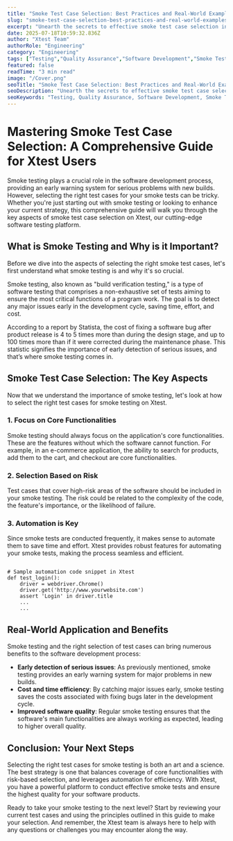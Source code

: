 ```yaml
---
title: "Smoke Test Case Selection: Best Practices and Real-World Examples"
slug: "smoke-test-case-selection-best-practices-and-real-world-examples"
excerpt: "Unearth the secrets to effective smoke test case selection in our latest blog. Discover how wisely selecting the right smoke test cases can expedite your product delivery and increase your software quality. Dive in to explore the best practices and strategies used by top-tier companies in the smoke testing realm!"
date: 2025-07-18T10:59:32.836Z
author: "Xtest Team"
authorRole: "Engineering"
category: "Engineering"
tags: ["Testing","Quality Assurance","Software Development","Smoke Tests","Build Verification"]
featured: false
readTime: "3 min read"
image: "/Cover.png"
seoTitle: "Smoke Test Case Selection: Best Practices and Real-World Examples"
seoDescription: "Unearth the secrets to effective smoke test case selection in our latest blog. Discover how wisely selecting the right smoke test cases can expedite your product delivery and increase your software quality. Dive in to explore the best practices and strategies used by top-tier companies in the smoke testing realm!"
seoKeywords: "Testing, Quality Assurance, Software Development, Smoke Tests, Build Verification"
---
```


# Mastering Smoke Test Case Selection: A Comprehensive Guide for Xtest Users

Smoke testing plays a crucial role in the software development process, providing an early warning system for serious problems with new builds. However, selecting the right test cases for your smoke tests can be tricky. Whether you're just starting out with smoke testing or looking to enhance your current strategy, this comprehensive guide will walk you through the key aspects of smoke test case selection on Xtest, our cutting-edge software testing platform.

## What is Smoke Testing and Why is it Important?

Before we dive into the aspects of selecting the right smoke test cases, let's first understand what smoke testing is and why it's so crucial.

Smoke testing, also known as "build verification testing," is a type of software testing that comprises a non-exhaustive set of tests aiming to ensure the most critical functions of a program work. The goal is to detect any major issues early in the development cycle, saving time, effort, and cost.

According to a report by Statista, the cost of fixing a software bug after product release is 4 to 5 times more than during the design stage, and up to 100 times more than if it were corrected during the maintenance phase. This statistic signifies the importance of early detection of serious issues, and that’s where smoke testing comes in.

## Smoke Test Case Selection: The Key Aspects

Now that we understand the importance of smoke testing, let's look at how to select the right test cases for smoke testing on Xtest.

### 1\. Focus on Core Functionalities

Smoke testing should always focus on the application's core functionalities. These are the features without which the software cannot function. For example, in an e-commerce application, the ability to search for products, add them to the cart, and checkout are core functionalities.

### 2\. Selection Based on Risk

Test cases that cover high-risk areas of the software should be included in your smoke testing. The risk could be related to the complexity of the code, the feature's importance, or the likelihood of failure.

### 3\. Automation is Key

Since smoke tests are conducted frequently, it makes sense to automate them to save time and effort. Xtest provides robust features for automating your smoke tests, making the process seamless and efficient.

```

# Sample automation code snippet in Xtest
def test_login():
    driver = webdriver.Chrome()
    driver.get('http://www.yourwebsite.com')
    assert 'Login' in driver.title
    ...
    ...
```

## Real-World Application and Benefits

Smoke testing and the right selection of test cases can bring numerous benefits to the software development process:

*   **Early detection of serious issues**: As previously mentioned, smoke testing provides an early warning system for major problems in new builds.
*   **Cost and time efficiency**: By catching major issues early, smoke testing saves the costs associated with fixing bugs later in the development cycle.
*   **Improved software quality**: Regular smoke testing ensures that the software's main functionalities are always working as expected, leading to higher overall quality.

## Conclusion: Your Next Steps

Selecting the right test cases for smoke testing is both an art and a science. The best strategy is one that balances coverage of core functionalities with risk-based selection, and leverages automation for efficiency. With Xtest, you have a powerful platform to conduct effective smoke tests and ensure the highest quality for your software products.

Ready to take your smoke testing to the next level? Start by reviewing your current test cases and using the principles outlined in this guide to make your selection. And remember, the Xtest team is always here to help with any questions or challenges you may encounter along the way.
